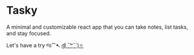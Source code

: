 # Tasky
A minimal and customizable react app that you can take notes, list tasks, and stay focused.

Let's have a try જ⁀➴ [ദ്ദി ˉ͈̀꒳ˉ͈́ )✧](https://taskyboard.online)
